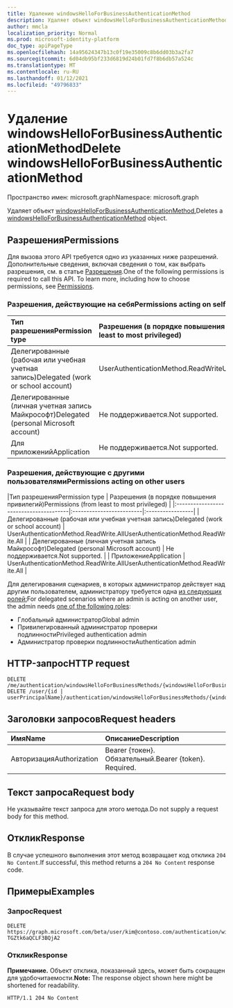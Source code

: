 ```yaml
---
title: Удаление windowsHelloForBusinessAuthenticationMethod
description: Удаляет объект windowsHelloForBusinessAuthenticationMethod.
author: mmcla
localization_priority: Normal
ms.prod: microsoft-identity-platform
doc_type: apiPageType
ms.openlocfilehash: 14a95624347b13c0f19e35009c8b6dd03b3a2fa7
ms.sourcegitcommit: 6d04db95bf233d6819d24b01fd7f8b6db57a524c
ms.translationtype: MT
ms.contentlocale: ru-RU
ms.lasthandoff: 01/12/2021
ms.locfileid: "49796833"
---
```

# <a name="delete-windowshelloforbusinessauthenticationmethod"></a><span data-ttu-id="b524a-103">Удаление windowsHelloForBusinessAuthenticationMethod</span><span class="sxs-lookup"><span data-stu-id="b524a-103">Delete windowsHelloForBusinessAuthenticationMethod</span></span>
<span data-ttu-id="b524a-104">Пространство имен: microsoft.graph</span><span class="sxs-lookup"><span data-stu-id="b524a-104">Namespace: microsoft.graph</span></span>

<span data-ttu-id="b524a-105">Удаляет объект [windowsHelloForBusinessAuthenticationMethod.](../resources/windowshelloforbusinessauthenticationmethod.md)</span><span class="sxs-lookup"><span data-stu-id="b524a-105">Deletes a [windowsHelloForBusinessAuthenticationMethod](../resources/windowshelloforbusinessauthenticationmethod.md) object.</span></span>

## <a name="permissions"></a><span data-ttu-id="b524a-106">Разрешения</span><span class="sxs-lookup"><span data-stu-id="b524a-106">Permissions</span></span>

<span data-ttu-id="b524a-p101">Для вызова этого API требуется одно из указанных ниже разрешений. Дополнительные сведения, включая сведения о том, как выбрать разрешения, см. в статье [Разрешения](/graph/permissions-reference).</span><span class="sxs-lookup"><span data-stu-id="b524a-p101">One of the following permissions is required to call this API. To learn more, including how to choose permissions, see [Permissions](/graph/permissions-reference).</span></span>

### <a name="permissions-acting-on-self"></a><span data-ttu-id="b524a-109">Разрешения, действующие на себя</span><span class="sxs-lookup"><span data-stu-id="b524a-109">Permissions acting on self</span></span>

|<span data-ttu-id="b524a-110">Тип разрешения</span><span class="sxs-lookup"><span data-stu-id="b524a-110">Permission type</span></span>      | <span data-ttu-id="b524a-111">Разрешения (в порядке повышения привилегий)</span><span class="sxs-lookup"><span data-stu-id="b524a-111">Permissions (from least to most privileged)</span></span>              |
|:---------------------------------------|:-------------------------|
| <span data-ttu-id="b524a-112">Делегированные (рабочая или учебная учетная запись)</span><span class="sxs-lookup"><span data-stu-id="b524a-112">Delegated (work or school account)</span></span>     | <span data-ttu-id="b524a-113">UserAuthenticationMethod.ReadWrite</span><span class="sxs-lookup"><span data-stu-id="b524a-113">UserAuthenticationMethod.ReadWrite</span></span> |
| <span data-ttu-id="b524a-114">Делегированные (личная учетная запись Майкрософт)</span><span class="sxs-lookup"><span data-stu-id="b524a-114">Delegated (personal Microsoft account)</span></span> | <span data-ttu-id="b524a-115">Не поддерживается.</span><span class="sxs-lookup"><span data-stu-id="b524a-115">Not supported.</span></span> |
| <span data-ttu-id="b524a-116">Для приложений</span><span class="sxs-lookup"><span data-stu-id="b524a-116">Application</span></span>                            | <span data-ttu-id="b524a-117">Не поддерживается.</span><span class="sxs-lookup"><span data-stu-id="b524a-117">Not supported.</span></span> |

### <a name="permissions-acting-on-other-users"></a><span data-ttu-id="b524a-118">Разрешения, действующие с другими пользователями</span><span class="sxs-lookup"><span data-stu-id="b524a-118">Permissions acting on other users</span></span>

|<span data-ttu-id="b524a-119">Тип разрешения</span><span class="sxs-lookup"><span data-stu-id="b524a-119">Permission type</span></span>      | <span data-ttu-id="b524a-120">Разрешения (в порядке повышения привилегий)</span><span class="sxs-lookup"><span data-stu-id="b524a-120">Permissions (from least to most privileged)</span></span>              |
|:---------------------------------------|:-------------------------|:-----------------|
| <span data-ttu-id="b524a-121">Делегированные (рабочая или учебная учетная запись)</span><span class="sxs-lookup"><span data-stu-id="b524a-121">Delegated (work or school account)</span></span>     | <span data-ttu-id="b524a-122">UserAuthenticationMethod.ReadWrite.All</span><span class="sxs-lookup"><span data-stu-id="b524a-122">UserAuthenticationMethod.ReadWrite.All</span></span> |
| <span data-ttu-id="b524a-123">Делегированные (личная учетная запись Майкрософт)</span><span class="sxs-lookup"><span data-stu-id="b524a-123">Delegated (personal Microsoft account)</span></span> | <span data-ttu-id="b524a-124">Не поддерживается.</span><span class="sxs-lookup"><span data-stu-id="b524a-124">Not supported.</span></span> |
| <span data-ttu-id="b524a-125">Приложение</span><span class="sxs-lookup"><span data-stu-id="b524a-125">Application</span></span>                            | <span data-ttu-id="b524a-126">UserAuthenticationMethod.ReadWrite.All</span><span class="sxs-lookup"><span data-stu-id="b524a-126">UserAuthenticationMethod.ReadWrite.All</span></span> |

<span data-ttu-id="b524a-127">Для делегирования сценариев, в которых администратор действует над другим пользователем, администратору требуется одна [из следующих ролей:](/azure/active-directory/users-groups-roles/directory-assign-admin-roles#available-roles)</span><span class="sxs-lookup"><span data-stu-id="b524a-127">For delegated scenarios where an admin is acting on another user, the admin needs [one of the following roles](/azure/active-directory/users-groups-roles/directory-assign-admin-roles#available-roles):</span></span>
* <span data-ttu-id="b524a-128">Глобальный администратор</span><span class="sxs-lookup"><span data-stu-id="b524a-128">Global admin</span></span>
* <span data-ttu-id="b524a-129">Привилегированный администратор проверки подлинности</span><span class="sxs-lookup"><span data-stu-id="b524a-129">Privileged authentication admin</span></span>
* <span data-ttu-id="b524a-130">Администратор проверки подлинности</span><span class="sxs-lookup"><span data-stu-id="b524a-130">Authentication admin</span></span>

## <a name="http-request"></a><span data-ttu-id="b524a-131">HTTP-запрос</span><span class="sxs-lookup"><span data-stu-id="b524a-131">HTTP request</span></span>

<!-- {
  "blockType": "ignored"
}
-->
``` http
DELETE /me/authentication/windowsHelloForBusinessMethods/{windowsHelloForBusinessAuthenticationMethodId}
DELETE /user/{id | userPrincipalName}/authentication/windowsHelloForBusinessMethods/{windowsHelloForBusinessAuthenticationMethodId}
```

## <a name="request-headers"></a><span data-ttu-id="b524a-132">Заголовки запросов</span><span class="sxs-lookup"><span data-stu-id="b524a-132">Request headers</span></span>
|<span data-ttu-id="b524a-133">Имя</span><span class="sxs-lookup"><span data-stu-id="b524a-133">Name</span></span>|<span data-ttu-id="b524a-134">Описание</span><span class="sxs-lookup"><span data-stu-id="b524a-134">Description</span></span>|
|:---|:---|
|<span data-ttu-id="b524a-135">Авторизация</span><span class="sxs-lookup"><span data-stu-id="b524a-135">Authorization</span></span>|<span data-ttu-id="b524a-p102">Bearer {токен}. Обязательный.</span><span class="sxs-lookup"><span data-stu-id="b524a-p102">Bearer {token}. Required.</span></span>|

## <a name="request-body"></a><span data-ttu-id="b524a-138">Текст запроса</span><span class="sxs-lookup"><span data-stu-id="b524a-138">Request body</span></span>
<span data-ttu-id="b524a-139">Не указывайте текст запроса для этого метода.</span><span class="sxs-lookup"><span data-stu-id="b524a-139">Do not supply a request body for this method.</span></span>

## <a name="response"></a><span data-ttu-id="b524a-140">Отклик</span><span class="sxs-lookup"><span data-stu-id="b524a-140">Response</span></span>

<span data-ttu-id="b524a-141">В случае успешного выполнения этот метод возвращает код отклика `204 No Content`.</span><span class="sxs-lookup"><span data-stu-id="b524a-141">If successful, this method returns a `204 No Content` response code.</span></span>

## <a name="examples"></a><span data-ttu-id="b524a-142">Примеры</span><span class="sxs-lookup"><span data-stu-id="b524a-142">Examples</span></span>

### <a name="request"></a><span data-ttu-id="b524a-143">Запрос</span><span class="sxs-lookup"><span data-stu-id="b524a-143">Request</span></span>
<!-- {
  "blockType": "request",
  "name": "delete_windowshelloforbusinessauthenticationmethod"
}
-->
``` http
DELETE https://graph.microsoft.com/beta/user/kim@contoso.com/authentication/windowsHelloForBusinessMethods/_jpuR-TGZtk6aQCLF3BQjA2
```


### <a name="response"></a><span data-ttu-id="b524a-144">Отклик</span><span class="sxs-lookup"><span data-stu-id="b524a-144">Response</span></span>
<span data-ttu-id="b524a-145">**Примечание.** Объект отклика, показанный здесь, может быть сокращен для удобочитаемости.</span><span class="sxs-lookup"><span data-stu-id="b524a-145">**Note:** The response object shown here might be shortened for readability.</span></span>
<!-- {
  "blockType": "response",
  "truncated": true
}
-->
``` http
HTTP/1.1 204 No Content
```

